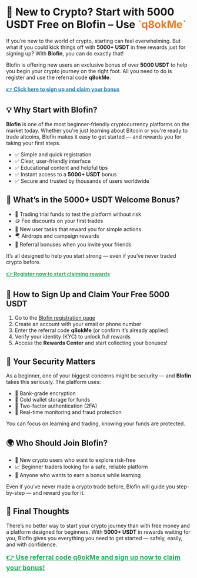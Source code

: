 <h1>🚀 New to Crypto? Start with 5000 USDT Free on Blofin – Use <span style="color: #e67e22;">`q8okMe`</span></h1>
  <p>If you’re new to the world of crypto, starting can feel overwhelming. But what if you could kick things off with <strong>5000+ USDT</strong> in free rewards just for signing up? With <strong>Blofin</strong>, you can do exactly that!</p>
  <p>Blofin is offering new users an exclusive bonus of over <strong>5000 USDT</strong> to help you begin your crypto journey on the right foot. All you need to do is register and use the referral code <strong>q8okMe</strong>.</p>

  <p><a href="https://blofin.com/register?referral_code=q8okMe" target="_blank" style="color: #2980b9; font-weight: bold;">👉 Click here to sign up and claim your bonus</a></p>



  <h2>💡 Why Start with Blofin?</h2>
  <p><strong>Blofin</strong> is one of the most beginner-friendly cryptocurrency platforms on the market today. Whether you're just learning about Bitcoin or you're ready to trade altcoins, Blofin makes it easy to get started — and rewards you for taking your first steps.</p>
  <ul>
    <li>✅ Simple and quick registration</li>
    <li>✅ Clear, user-friendly interface</li>
    <li>✅ Educational content and helpful tips</li>
    <li>✅ Instant access to a <strong>5000+ USDT</strong> bonus</li>
    <li>✅ Secure and trusted by thousands of users worldwide</li>
  </ul>



  <h2>🎁 What’s in the 5000+ USDT Welcome Bonus?</h2>
  <ul>
    <li>💸 Trading trial funds to test the platform without risk</li>
    <li>🪙 Fee discounts on your first trades</li>
    <li>🎯 New user tasks that reward you for simple actions</li>
    <li>🪂 Airdrops and campaign rewards</li>
    <li>🤝 Referral bonuses when you invite your friends</li>
  </ul>
  <p>It’s all designed to help you start strong — even if you’ve never traded crypto before.</p>
  <p><a href="https://blofin.com/register?referral_code=q8okMe" target="_blank" style="color: #27ae60; font-weight: bold;">👉 Register now to start claiming rewards</a></p>



  <h2>📝 How to Sign Up and Claim Your Free 5000 USDT</h2>
  <ol>
    <li>Go to the <a href="https://blofin.com/register?referral_code=q8okMe" target="_blank">Blofin registration page</a></li>
    <li>Create an account with your email or phone number</li>
    <li>Enter the referral code <strong>q8okMe</strong> (or confirm it’s already applied)</li>
    <li>Verify your identity (KYC) to unlock full rewards</li>
    <li>Access the <strong>Rewards Center</strong> and start collecting your bonuses!</li>
  </ol>



  <h2>🔐 Your Security Matters</h2>
  <p>As a beginner, one of your biggest concerns might be security — and <strong>Blofin</strong> takes this seriously. The platform uses:</p>
  <ul>
    <li>🔐 Bank-grade encryption</li>
    <li>🔐 Cold wallet storage for funds</li>
    <li>🔐 Two-factor authentication (2FA)</li>
    <li>🔐 Real-time monitoring and fraud protection</li>
  </ul>
  <p>You can focus on learning and trading, knowing your funds are protected.</p>



  <h2>🌍 Who Should Join Blofin?</h2>
  <ul>
    <li>🔰 New crypto users who want to explore risk-free</li>
    <li>📈 Beginner traders looking for a safe, reliable platform</li>
    <li>🎯 Anyone who wants to earn a bonus while learning</li>
  </ul>
  <p>Even if you’ve never made a crypto trade before, Blofin will guide you step-by-step — and reward you for it.</p>



  <h2>🎯 Final Thoughts</h2>
  <p>There’s no better way to start your crypto journey than with free money and a platform designed for beginners. With <strong>5000+ USDT</strong> in rewards waiting for you, Blofin gives you everything you need to get started — safely, easily, and with confidence.</p>
  <p><a href="https://blofin.com/register?referral_code=q8okMe" target="_blank" style="font-size: 18px; font-weight: bold; color: #27ae60;">👉 Use referral code q8okMe and sign up now to claim your bonus!</a></p>

</body>
</html>
